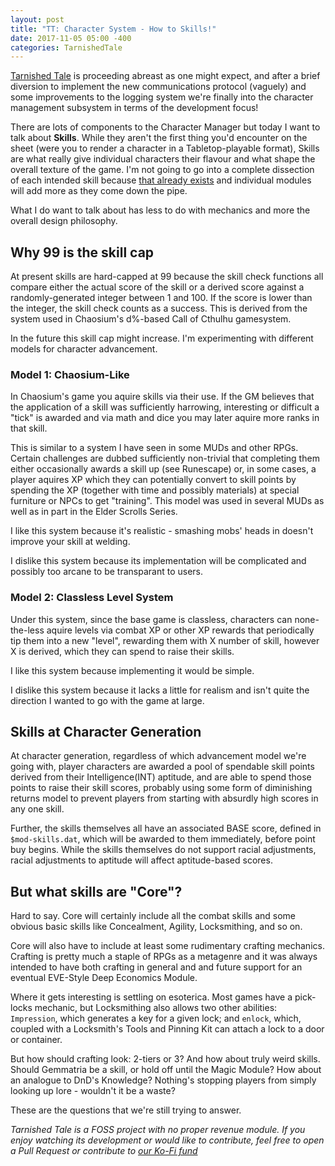 ```yaml
---
layout: post
title: "TT: Character System - How to Skills!"
date: 2017-11-05 05:00 -400
categories: TarnishedTale
---
```


[Tarnished Tale](https://www.github.com/ZAdamMac/Tarnished-Tale/) is proceeding abreast as one might expect, and after a brief diversion to implement the new communications protocol (vaguely) and some improvements to the logging system we're finally into the character management subsystem in terms of the development focus!

There are lots of components to the Character Manager but today I want to talk about **Skills**. While they aren't the first thing you'd encounter on the sheet (were you to render a character in a Tabletop-playable format), Skills are what really give individual characters their flavour and what shape the overall texture of the game. I'm not going to go into a complete dissection of each intended skill because [that already exists](https://github.com/ZAdamMac/Tarnished-Tale/wiki/Skills:-Skills-of-the-Core-Set) and individual modules will add more as they come down the pipe.

What I do want to talk about has less to do with mechanics and more the overall design philosophy.

## Why 99 is the skill cap
At present skills are hard-capped at 99 because the skill check functions all compare either the actual score of the skill or a derived score against a randomly-generated integer between 1 and 100. If the score is lower than the integer, the skill check counts as a success. This is derived from the system used in Chaosium's d%-based Call of Cthulhu gamesystem.

In the future this skill cap might increase. I'm experimenting with different models for character advancement.

### Model 1: Chaosium-Like
In Chaosium's game you aquire skills via their use. If the GM believes that the application of a skill was sufficiently harrowing, interesting or difficult a "tick" is awarded and via math and dice you may later aquire more ranks in that skill.

This is similar to a system I have seen in some MUDs and other RPGs. Certain challenges are dubbed sufficiently non-trivial that completing them either occasionally awards a skill up (see Runescape) or, in some cases, a player aquires XP which they can potentially convert to skill points by spending the XP (together with time and possibly materials) at special furniture or NPCs to get "training". This model was used in several MUDs as well as in part in the Elder Scrolls Series.

I like this system because it's realistic - smashing mobs' heads in doesn't improve your skill at welding.

I dislike this system because its implementation will be complicated and possibly too arcane to be transparant to users.

### Model 2: Classless Level System
Under this system, since the base game is classless, characters can none-the-less aquire levels via combat XP or other XP rewards that periodically tip them into a new "level", rewarding them with X number of skill, however X is derived, which they can spend to raise their skills.

I like this system because implementing it would be simple.

I dislike this system because it lacks a little for realism and isn't quite the direction I wanted to go with the game at large.


## Skills at Character Generation
At character generation, regardless of which advancement model we're going with, player characters are awarded a pool of spendable skill points derived from their Intelligence(INT) aptitude, and are able to spend those points to raise their skill scores, probably using some form of diminishing returns model to prevent players from starting with absurdly high scores in any one skill.

Further, the skills themselves all have an associated BASE score, defined in `$mod-skills.dat`, which will be awarded to them immediately, before point buy begins. While the skills themselves do not support racial adjustments, racial adjustments to aptitude will affect aptitude-based scores.

## But what skills are "Core"?
Hard to say. Core will certainly include all the combat skills and some obvious basic skills like Concealment, Agility, Locksmithing, and so on.

Core will also have to include at least some rudimentary crafting mechanics. Crafting is pretty much a staple of RPGs as a metagenre and it was always intended to have both crafting in general and and future support for an eventual EVE-Style Deep Economics Module.

Where it gets interesting is settling on esoterica. Most games have a pick-locks mechanic, but Locksmithing also allows two other abilities: `Impression`, which generates a key for a given lock; and `enlock`, which, coupled with a Locksmith's Tools and Pinning Kit can attach a lock to a door or container.

But how should crafting look: 2-tiers or 3? And how about truly weird skills. Should Gemmatria be a skill, or hold off until the Magic Module? How about an analogue to DnD's Knowledge? Nothing's stopping players from simply looking up lore - wouldn't it be a waste?

These are the questions that we're still trying to answer.

*Tarnished Tale is a FOSS project with no proper revenue module. If you enjoy watching its development or would like to contribute, feel free to open a Pull Request or contribute to [our Ko-Fi fund](https://www.ko-fi.com/PSavLabs)*
